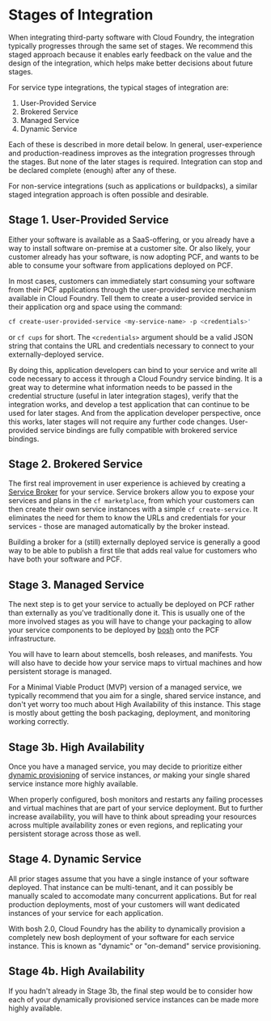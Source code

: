 # Stages of Integration

When integrating third-party software with Cloud Foundry, the integration
typically progresses through the same set of stages. We recommend this
staged approach because it enables early feedback on the value and the
design of the integration, which helps make better decisions about future
stages.

For service type integrations, the typical stages of integration are:

1. User-Provided Service
2. Brokered Service
3. Managed Service
4. Dynamic Service

Each of these is described in more detail below. In general, user-experience
and production-readiness improves as the integration
progresses through the stages. But none of the later stages is required.
Integration can stop and be declared complete (enough) after any of these.

For non-service integrations (such as applications or buildpacks), a similar
staged integration approach is often possible and desirable.

<a name="ups"></a> 
## Stage 1. User-Provided Service

Either your software is available as a SaaS-offering, or you already have a
way to install software on-premise at a customer site. Or also likely, your
customer already has your software, is now adopting PCF, and wants to be
able to consume your software from applications deployed on PCF.

In most cases, customers can immediately start consuming your software from
their PCF applications through the user-provided service mechanism available
in Cloud Foundry. Tell them to create a user-provided service in their
application org and space using the command:

```bash
cf create-user-provided-service <my-service-name> -p <credentials>'
```

or `cf cups` for short. The `<credentials>` argument should be a valid JSON
string that contains the URL and credentials necessary to connect to your
externally-deployed service.

By doing this, application developers can bind
to your service and write all code necessary to access it through a Cloud
Foundry service binding. It is a great way to determine what information
needs to be passed in the credential structure (useful in later integration
stages), verify that the integration works, and develop a test application
that can continue to be used for later stages. And from the application
developer perspective, once this works, later stages will not require any
further code changes. User-provided service bindings are fully compatible with
brokered service bindings.

<a name="broker"></a> 
## Stage 2. Brokered Service

The first real improvement in user experience is achieved by creating a
[Service Broker](service-brokers.md) for your service. Service brokers allow
you to expose your services and plans in the `cf marketplace`, from which
your customers can then create their own service instances with a simple
`cf create-service`. It eliminates the need for them to know the URLs and
credentials for your services - those are managed automatically by the
broker instead.

Building a broker for a (still) externally deployed service is generally
a good way to be able to publish a first tile that adds real value for
customers who have both your software and PCF.

<a name="managed"></a> 
## Stage 3. Managed Service

The next step is to get your service to actually be deployed on PCF rather
than externally as you've traditionally done it. This is usually one of the
more involved stages as you will have to change your packaging to allow your
service components to be deployed by [bosh](http://bosh.io) onto the PCF
infrastructure.

You will have to learn about stemcells, bosh releases, and manifests. You
will also have to decide how your service maps to virtual machines and how
persistent storage is managed.

For a Minimal Viable Product (MVP) version of a managed service, we typically
recommend that you aim for a single, shared service instance, and don't yet
worry too much about High Availability of this instance. This stage is mostly
about getting the bosh packaging, deployment, and monitoring working
correctly.

<a name="dynamic"></a> 
## Stage 3b. High Availability

Once you have a managed service, you may decide to prioritize either
[dynamic provisioning](#dynamic) of service instances, *or* making your
single shared service instance more highly available.

When properly configured, bosh monitors and restarts any failing processes
and virtual machines that are part of your service deployment. But to
further increase availability, you will have to think about spreading your
resources across multiple availability zones or even regions, and replicating
your persistent storage across those as well.

<a name="dynamic"></a> 
## Stage 4. Dynamic Service

All prior stages assume that you have a single instance of your software
deployed. That instance can be multi-tenant, and it can possibly be manually
scaled to accomodate many concurrent applications. But for real production
deployments, most of your customers will want dedicated instances of your
service for each application.

With bosh 2.0, Cloud Foundry has the ability to dynamically provision a
completely new bosh deployment of your software for each service instance.
This is known as "dynamic" or "on-demand" service provisioning.

## Stage 4b. High Availability

If you hadn't already in Stage 3b, the final step would be to consider how
each of your dynamically provisioned service instances can be made more
highly available.
